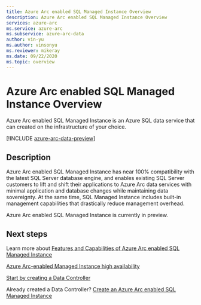 ```yaml
---
title: Azure Arc enabled SQL Managed Instance Overview
description: Azure Arc enabled SQL Managed Instance Overview
services: azure-arc
ms.service: azure-arc
ms.subservice: azure-arc-data
author: vin-yu
ms.author: vinsonyu
ms.reviewer: mikeray
ms.date: 09/22/2020
ms.topic: overview
---
```


# Azure Arc enabled SQL Managed Instance Overview

Azure Arc enabled SQL Managed Instance is an Azure SQL data service that can created on the infrastructure of your choice. 

[!INCLUDE [azure-arc-data-preview](../../../includes/azure-arc-data-preview.md)]

## Description

Azure Arc enabled SQL Managed Instance has near 100% compatibility with the latest SQL Server database engine, and enables existing SQL Server customers to lift and shift their applications to Azure Arc data services with minimal application and database changes while maintaining data sovereignty. At the same time, SQL Managed Instance includes built-in management capabilities that drastically reduce management overhead. 

Azure Arc enabled SQL Managed Instance is currently in preview.

## Next steps

Learn more about [Features and Capabilities of Azure Arc enabled SQL Managed Instance](managed-instance-features.md)

[Azure Arc-enabled Managed Instance high availability](managed-instance-high-availability.md)

[Start by creating a Data Controller](create-data-controller.md)

Already created a Data Controller? [Create an Azure Arc enabled SQL Managed Instance](create-sql-managed-instance.md)
